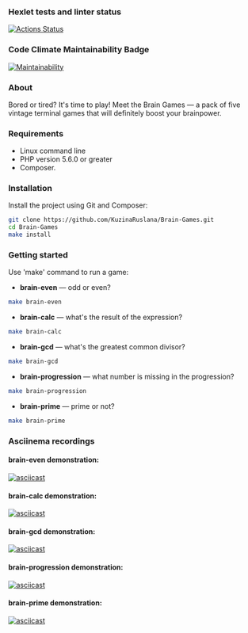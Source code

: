 ### Hexlet tests and linter status
[![Actions Status](https://github.com/KuzinaRuslana/php-project-45/actions/workflows/hexlet-check.yml/badge.svg)](https://github.com/KuzinaRuslana/php-project-45/actions)

### Code Climate Maintainability Badge
[![Maintainability](https://api.codeclimate.com/v1/badges/6e781e83dc5dfe8348df/maintainability)](https://codeclimate.com/github/KuzinaRuslana/php-project-45/maintainability)

### About
Bored or tired? It's time to play! Meet the Brain Games — a pack of five vintage terminal games that will definitely boost your brainpower.

### Requirements
+ Linux command line
+ PHP version 5.6.0 or greater
+ Composer.

### Installation
Install the project using Git and Composer:
```bash
git clone https://github.com/KuzinaRuslana/Brain-Games.git
cd Brain-Games
make install
```

### Getting started
Use 'make' command to run a game:
* **brain-even** — odd or even?
```bash
make brain-even
```
* **brain-calc** — what's the result of the expression?
```bash
make brain-calc
```
* **brain-gcd** — what's the greatest common divisor?
```bash
make brain-gcd
```
* **brain-progression** — what number is missing in the progression?
```bash
make brain-progression
```
* **brain-prime** — prime or not?
```bash
make brain-prime
```

### Asciinema recordings
#### brain-even demonstration:
[![asciicast](https://asciinema.org/a/hejs1aRcORpedK0yljKdKPNTJ.svg)](https://asciinema.org/a/hejs1aRcORpedK0yljKdKPNTJ)
#### brain-calc demonstration:
[![asciicast](https://asciinema.org/a/dDbehwhkP9mOYNL1ILQqMVNZs.svg)](https://asciinema.org/a/dDbehwhkP9mOYNL1ILQqMVNZs)
#### brain-gcd demonstration:
[![asciicast](https://asciinema.org/a/QbS8K9e9Sx21YI5IpcvyRDC8f.svg)](https://asciinema.org/a/QbS8K9e9Sx21YI5IpcvyRDC8f)
#### brain-progression demonstration:
[![asciicast](https://asciinema.org/a/2k727J1ONLfMQ8KGPkZDPcmhj.svg)](https://asciinema.org/a/2k727J1ONLfMQ8KGPkZDPcmhj)
#### brain-prime demonstration:
[![asciicast](https://asciinema.org/a/WSfFzjbzLz5zEKZUAAFWUdsYD.svg)](https://asciinema.org/a/WSfFzjbzLz5zEKZUAAFWUdsYD)
